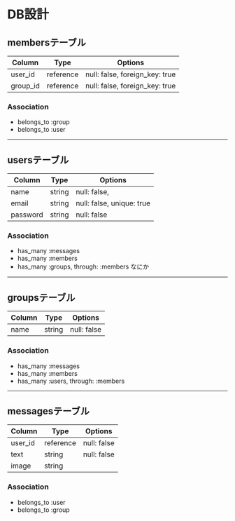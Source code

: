 # DB設計

## membersテーブル
<!-- 中間テーブル -->

| Column   | Type      | Options                        |
| -------- | --------- | ------------------------------ |
| user_id  | reference | null: false, foreign_key: true |
| group_id | reference | null: false, foreign_key: true |

### Association
- belongs_to :group
- belongs_to :user

---

## usersテーブル

| Column   | Type   | Options                   |
| -------- | ------ | ------------------------- |
| name     | string | null: false,              |
| email    | string | null: false, unique: true |
| password | string | null: false               |

### Association
- has_many :messages
- has_many :members
- has_many :groups, through: :members
なにか

---

## groupsテーブル

| Column | Type   | Options     |
| ------ | ------ | ----------- |
| name   | string | null: false |

### Association
- has_many :messages
- has_many :members
- has_many :users, through: :members

---

## messagesテーブル

| Column  | Type      | Options     |
| ------- | --------- | ----------- |
| user_id | reference | null: false |
| text    | string    | null: false |
| image   | string    |             |

### Association
- belongs_to :user
- belongs_to :group